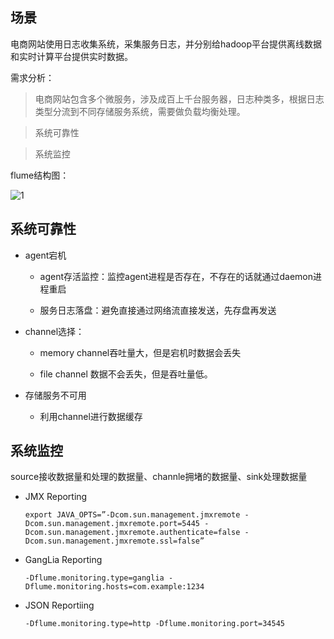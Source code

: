 ## 场景

电商网站使用日志收集系统，采集服务日志，并分别给hadoop平台提供离线数据和实时计算平台提供实时数据。

需求分析：

> 电商网站包含多个微服务，涉及成百上千台服务器，日志种类多，根据日志类型分流到不同存储服务系统，需要做负载均衡处理。

> 系统可靠性

> 系统监控

flume结构图：

![1][1]

## 系统可靠性

- agent宕机

    - agent存活监控：监控agent进程是否存在，不存在的话就通过daemon进程重启

    - 服务日志落盘：避免直接通过网络流直接发送，先存盘再发送

- channel选择：

    - memory channel吞吐量大，但是宕机时数据会丢失

    - file channel 数据不会丢失，但是吞吐量低。

- 存储服务不可用

    - 利用channel进行数据缓存


## 系统监控

source接收数据量和处理的数据量、channle拥堵的数据量、sink处理数据量

- JMX Reporting
    
    ```
    export JAVA_OPTS=”-Dcom.sun.management.jmxremote -Dcom.sun.management.jmxremote.port=5445 -Dcom.sun.management.jmxremote.authenticate=false -Dcom.sun.management.jmxremote.ssl=false”
    ```

- GangLia Reporting

    ```
    -Dflume.monitoring.type=ganglia -Dflume.monitoring.hosts=com.example:1234
    ```

- JSON Reportiing

    ```
    -Dflume.monitoring.type=http -Dflume.monitoring.port=34545
    ```

[1]: https://github.com/jiaoqiyuan/163-bigdate-note/raw/master/%E6%95%B0%E6%8D%AE%E8%8E%B7%E5%8F%96%E5%92%8C%E9%A2%84%E5%A4%84%E7%90%86%EF%BC%9AFlume/imgs/flume%E5%A4%84%E7%90%86%E7%94%B5%E5%95%86%E6%97%A5%E5%BF%97%E6%94%B6%E9%9B%86.png